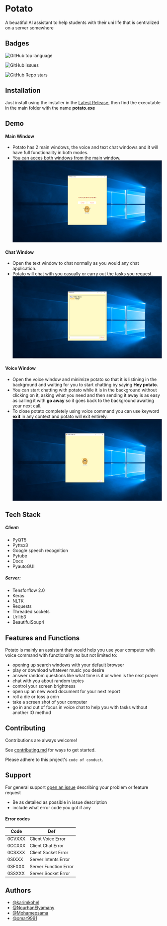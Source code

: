 # Potato

A beuatiful AI assistant to help students with their uni life that is centralized on a server somewhere


## Badges

![GitHub top language](https://img.shields.io/github/languages/top/karimkohel/potato?style=flat-square)

![GitHub issues](https://img.shields.io/github/issues/karimkohel/potato?style=flat-square)

![GitHub Repo stars](https://img.shields.io/github/stars/karimkohel/potato?style=flat-square)
## Installation 

Just install using the installer in the [Latest Release](https://github.com/karimkohel/potato/releases),
 then find the executable in the main folder with the name **potato.exe**
## Demo

#### Main Window
- Potato has 2 main windows, the voice and text chat windows and it will have full functionality in both modes.
- You can acces both windows from the main window.
![Main window](https://raw.githubusercontent.com/karimkohel/potato/main/demo/main.PNG)

#### Chat Window
- Open the text window to chat normally as you would any chat application.
- Potato will chat with you casually or carry out the tasks you request.
![Chat window](https://raw.githubusercontent.com/karimkohel/potato/main/demo/chat.PNG)

#### Voice Window
- Open the voice window and minimize potato so that it is listining in the background and waiting for you to start chatting by saying **Hey potato**.
- You can start chatting with potato while it is in the background without clicking on it, asking what you need and then sending it away is as easy as calling it with **go away** so it goes back to the background awaiting your next call.
- To close potato completely using voice command you can use keyword **exit** in any context and potato will exit entirely.
![Chat window](https://raw.githubusercontent.com/karimkohel/potato/main/demo/voice.PNG)
## Tech Stack

##### **Client:** 
- PyQT5
- Pyttsx3
- Google speech recognition
- Pytube
- Docx
- PyautoGUI

##### **Server:**
- Tensforflow 2.0
- Keras
- NLTK
- Requests
- Threaded sockets
- Urllib3
- BeautifulSoup4
## Features and Functions

Potato is mainly an assistant that would help you use your computer with voice command with functionality as but not limited to:

 - opening up search windows with your default browser
 - play or download whatever music you desire
 - answer random questions like what time is it or when is the next prayer
 - chat with you about random topics 
 - control your screen brightness
 - open up an new word document for your next report
 - roll a die or toss a coin
 - take a screen shot of your computer
 - go in and out of focus in voice chat to help you with tasks without another IO method
## Contributing

Contributions are always welcome!

See [contributing.md](https://github.com/karimkohel/potato/blob/main/contributing.md) for ways to get started.

Please adhere to this project's `code of conduct`.
## Support

For general support [open an issue](https://github.com/karimkohel/potato/issues) describing your problem or feature request

- Be as detailed as possible in issue description
- include what error code you got if any

#### Error codes
|Code |Def  |
| --- | --- |
|0CVXXX|Client Voice Error |
|0CCXXX|Client Chat Error |
|0CSXXX|Client Socket Error|
|0SIXXX|Server Intents Error|
|0SFXXX|Server Function Error|
|0SSXXX|Server Socket Error|

## Authors

- [@karimkohel](https://www.github.com/karimkohel)
- [@NourhanElyamany](https://www.github.com/NourhanElyamany)
- [@Mohameosama](https://www.github.com/Mohameosama)
- [@omar9991](https://www.github.com/omar9991)